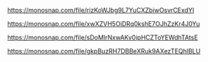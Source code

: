https://monosnap.com/file/rizKoWJbg9L7YuCXZbiwOsvrCExdYI

https://monosnap.com/file/xwXZVH5OiDRq0kshE7OJhZzKr4J0Yu

https://monosnap.com/file/sDoMlrNxwAKv0ipHCZToYEWdhTAtsE

https://monosnap.com/file/gkpBuzRH7DBBeXRuk9AXezTEQhlBLU
